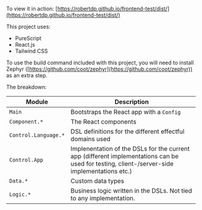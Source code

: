 To view it in action: [https://robertdp.github.io/frontend-test/dist/](https://robertdp.github.io/frontend-test/dist/)

This project uses:
- PureScript
- React.js
- Tailwind CSS

To use the build command included with this project, you will need to install Zephyr ([https://github.com/coot/zephyr](https://github.com/coot/zephyr)) as an extra step.

The breakdown:

Module | Description
--- | ---
`Main` | Bootstraps the React app with a `Config`
`Component.*` | The React components
`Control.Language.*` | DSL definitions for the different effectful domains used
`Control.App` | Implenentation of the DSLs for the current app (different implementations can be used for testing, client-/server-side implementations etc.)
`Data.*` | Custom data types
`Logic.*` | Business logic written in the DSLs. Not tied to any implementation.

